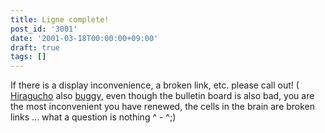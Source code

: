 ```yaml
---
title: Ligne complete!
post_id: '3001'
date: '2001-03-18T00:00:00+09:00'
draft: true
tags: []
---
```


If there is a display inconvenience, a broken link, etc. please call out! ( [Hiragucho](/hi-macho) also [buggy,](/hi-macho) even though the bulletin board is also bad, you are the most inconvenient you have renewed, the cells in the brain are broken links ... what a question is nothing ^ - ^;)
